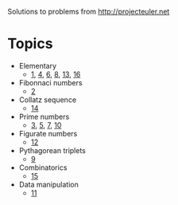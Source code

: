 Solutions to problems from http://projecteuler.net

# Topics

* Elementary
  * [1](https://projecteuler.net/problem=1),
    [4](https://projecteuler.net/problem=4),
    [6](https://projecteuler.net/problem=6),
    [8](https://projecteuler.net/problem=8),
    [13](https://projecteuler.net/problem=13),
    [16](https://projecteuler.net/problem=16)
* Fibonnaci numbers
  * [2](https://projecteuler.net/problem=2)
* Collatz sequence
  * [14](https://projecteuler.net/problem=14)
* Prime numbers
  * [3](https://projecteuler.net/problem=3),
    [5](https://projecteuler.net/problem=5),
    [7](https://projecteuler.net/problem=7),
    [10](https://projecteuler.net/problem=10)
* Figurate numbers
  * [12](https://projecteuler.net/problem=12)
* Pythagorean triplets
  * [9](https://projecteuler.net/problem=9)
* Combinatorics
  * [15](https://projecteuler.net/problem=15)
* Data manipulation
  * [11](https://projecteuler.net/problem=11)
